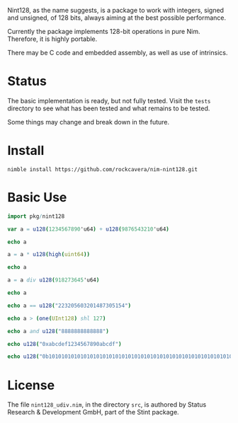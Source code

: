 Nint128, as the name suggests, is a package to work with integers, signed and unsigned, of 128 bits, always aiming at the best possible performance.

Currently the package implements 128-bit operations in pure Nim. Therefore, it is highly portable.

There may be C code and embedded assembly, as well as use of intrinsics.

# Status
The basic implementation is ready, but not fully tested. Visit the `tests` directory to see what has been tested and what remains to be tested.

Some things may change and break down in the future.

# Install
`nimble install https://github.com/rockcavera/nim-nint128.git`

# Basic Use
```nim
import pkg/nint128

var a = u128(1234567890'u64) + u128(9876543210'u64)

echo a

a = a * u128(high(uint64))

echo a

a = a div u128(918273645'u64)

echo a

echo a == u128("223205603201487305154")

echo a > (one(UInt128) shl 127)

echo a and u128("8888888888888")

echo u128("0xabcdef1234567890abcdf")

echo u128("0b10101010101010101010101010101010101010101010101010101010101010101010101010101010101010")
```

# License
The file `nint128_udiv.nim`, in the directory `src`, is authored by Status Research & Development GmbH, part of the Stint package.
